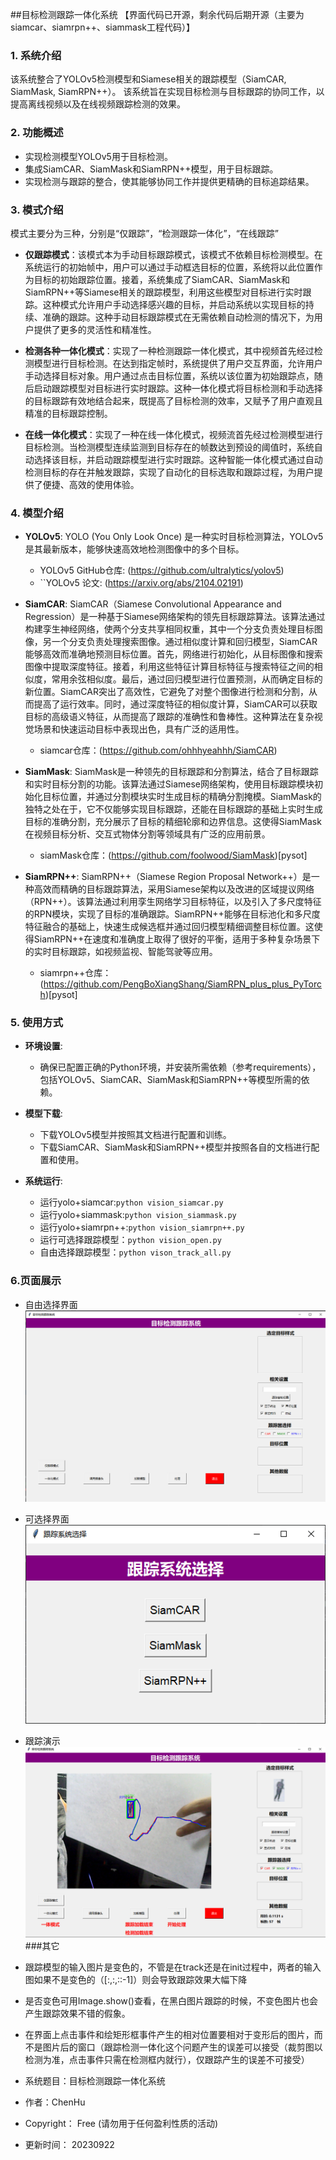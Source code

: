 ##目标检测跟踪一体化系统
【界面代码已开源，剩余代码后期开源（主要为siamcar、siamrpn++、siammask工程代码）】  


### 1. 系统介绍
该系统整合了YOLOv5检测模型和Siamese相关的跟踪模型（SiamCAR, SiamMask, SiamRPN++）。 
该系统旨在实现目标检测与目标跟踪的协同工作，以提高离线视频以及在线视频跟踪检测的效果。

### 2. 功能概述

- 实现检测模型YOLOv5用于目标检测。
- 集成SiamCAR、SiamMask和SiamRPN++模型，用于目标跟踪。
- 实现检测与跟踪的整合，使其能够协同工作并提供更精确的目标追踪结果。  

### 3. 模式介绍
模式主要分为三种，分别是“仅跟踪”，“检测跟踪一体化”，“在线跟踪”
- **仅跟踪模式**：该模式本为手动目标跟踪模式，该模式不依赖目标检测模型。在系统运行的初始帧中，用户可以通过手动框选目标的位置，系统将以此位置作为目标的初始跟踪位置。接着，系统集成了SiamCAR、SiamMask和SiamRPN++等Siamese相关的跟踪模型，利用这些模型对目标进行实时跟踪。这种模式允许用户手动选择感兴趣的目标，并启动系统以实现目标的持续、准确的跟踪。这种手动目标跟踪模式在无需依赖自动检测的情况下，为用户提供了更多的灵活性和精准性。

- **检测各种一体化模式**：实现了一种检测跟踪一体化模式，其中视频首先经过检测模型进行目标检测。在达到指定帧时，系统提供了用户交互界面，允许用户手动选择目标对象。用户通过点击目标位置，系统以该位置为初始跟踪点，随后启动跟踪模型对目标进行实时跟踪。这种一体化模式将目标检测和手动选择的目标跟踪有效地结合起来，既提高了目标检测的效率，又赋予了用户直观且精准的目标跟踪控制。

- **在线一体化模式**：实现了一种在线一体化模式，视频流首先经过检测模型进行目标检测。当检测模型连续监测到目标存在的帧数达到预设的阈值时，系统自动选择该目标，并启动跟踪模型进行实时跟踪。这种智能一体化模式通过自动检测目标的存在并触发跟踪，实现了自动化的目标选取和跟踪过程，为用户提供了便捷、高效的使用体验。

### 4. 模型介绍
- **YOLOv5**: YOLO (You Only Look Once) 是一种实时目标检测算法，YOLOv5是其最新版本，能够快速高效地检测图像中的多个目标。
  - YOLOv5 GitHub仓库: (https://github.com/ultralytics/yolov5)
  - ``YOLOv5 论文: (https://arxiv.org/abs/2104.02191)

- **SiamCAR**: SiamCAR（Siamese Convolutional Appearance and Regression）是一种基于Siamese网络架构的领先目标跟踪算法。该算法通过构建孪生神经网络，使两个分支共享相同权重，其中一个分支负责处理目标图像，另一个分支负责处理搜索图像。通过相似度计算和回归模型，SiamCAR能够高效而准确地预测目标位置。首先，网络进行初始化，从目标图像和搜索图像中提取深度特征。接着，利用这些特征计算目标特征与搜索特征之间的相似度，常用余弦相似度。最后，通过回归模型进行位置预测，从而确定目标的新位置。SiamCAR突出了高效性，它避免了对整个图像进行检测和分割，从而提高了运行效率。同时，通过深度特征的相似度计算，SiamCAR可以获取目标的高级语义特征，从而提高了跟踪的准确性和鲁棒性。这种算法在复杂视觉场景和快速运动目标中表现出色，具有广泛的适用性。
  - siamcar仓库：(https://github.com/ohhhyeahhh/SiamCAR)
- **SiamMask**: SiamMask是一种领先的目标跟踪和分割算法，结合了目标跟踪和实时目标分割的功能。该算法通过Siamese网络架构，使用目标跟踪模块初始化目标位置，并通过分割模块实时生成目标的精确分割掩模。SiamMask的独特之处在于，它不仅能够实现目标跟踪，还能在目标跟踪的基础上实时生成目标的准确分割，充分展示了目标的精细轮廓和边界信息。这使得SiamMask在视频目标分析、交互式物体分割等领域具有广泛的应用前景。
  - siamMask仓库：(https://github.com/foolwood/SiamMask)[pysot]
- **SiamRPN++**: SiamRPN++（Siamese Region Proposal Network++）是一种高效而精确的目标跟踪算法，采用Siamese架构以及改进的区域提议网络（RPN++）。该算法通过利用孪生网络学习目标特征，以及引入了多尺度特征的RPN模块，实现了目标的准确跟踪。SiamRPN++能够在目标池化和多尺度特征融合的基础上，快速生成候选框并通过回归模型精细调整目标位置。这使得SiamRPN++在速度和准确度上取得了很好的平衡，适用于多种复杂场景下的实时目标跟踪，如视频监视、智能驾驶等应用。
  - siamrpn++仓库：(https://github.com/PengBoXiangShang/SiamRPN_plus_plus_PyTorch)[pysot]

### 5. 使用方式

- **环境设置**:
   - 确保已配置正确的Python环境，并安装所需依赖（参考requirements），包括YOLOv5、SiamCAR、SiamMask和SiamRPN++等模型所需的依赖。

- **模型下载**:
   - 下载YOLOv5模型并按照其文档进行配置和训练。
   - 下载SiamCAR、SiamMask和SiamRPN++模型并按照各自的文档进行配置和使用。

- **系统运行**:
  - 运行yolo+siamcar:`python vision_siamcar.py`  
  - 运行yolo+siammask:`python vision_siammask.py`  
  - 运行yolo+siamrpn++:`python vision_siamrpn++.py`  
  - 运行可选择跟踪模型：`python vision_open.py`
  - 自由选择跟踪模型：`python vison_track_all.py`

### 6.页面展示 
- 自由选择界面 
![Local Image](./img_use/Snipaste_2023-09-22_15-20-36.png)  
- 可选择界面  
![Local Image](./img_use/Snipaste_2023-09-22_15-28-50.png)  
- 跟踪演示  
![Local Image](./img_use/vis_03.png)  
###其它

- 跟踪模型的输入图片是变色的，不管是在track还是在init过程中，两者的输入图如果不是变色的（[:,:,::-1]）则会导致跟踪效果大幅下降
- 是否变色可用Image.show()查看，在黑白图片跟踪的时候，不变色图片也会产生跟踪效果不错的假象。
- 在界面上点击事件和绘矩形框事件产生的相对位置要相对于变形后的图片，而不是图片后的窗口（跟踪检测一体化这个问题产生的误差可以接受（裁剪图以检测为准，点击事件只需在检测框内就行），仅跟踪产生的误差不可接受）

- 系统题目：目标检测跟踪一体化系统  
- 作者：ChenHu  
- Copyright： Free  (请勿用于任何盈利性质的活动)
- 更新时间： 20230922  
